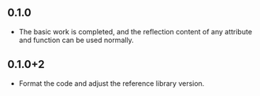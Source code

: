 ## 0.1.0
- The basic work is completed, and the reflection content of any attribute and function can be used normally.

## 0.1.0+2
- Format the code and adjust the reference library version.